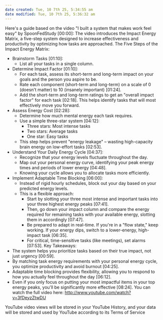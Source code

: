 ```yaml
---
date created: Tue, 10 7th 25, 5:34:55 am
date modified: Tue, 10 7th 25, 5:36:32 am
---
```

Here's a guide based on the video "I built a system that makes work feel easy" by SpoonFedStudy [00:00]:
The video introduces the Impact Energy Matrix, a five-step system designed to increase effectiveness and productivity by optimizing how tasks are approached.
The Five Steps of the Impact Energy Matrix:
 * Brainstorm Tasks [01:10]:
   * List all your tasks in a single column.
 * Determine Impact Factor [01:10]:
   * For each task, assess its short-term and long-term impact on your goals and the person you aspire to be.
   * Rate each component (short-term and long-term) on a scale of 0 (doesn't matter) to 10 (insanely important) [01:24].
   * Add the short-term and long-term ratings to get an "overall impact factor" for each task [02:18]. This helps identify tasks that will most effectively move you forward.
 * Assess Energy Cost [02:28]:
   * Determine how much mental energy each task requires.
   * Use a simple three-star system [04:12]:
     * Three stars: Most intense tasks
     * Two stars: Average tasks
     * One star: Easy tasks
   * This step helps prevent "energy leakage" – wasting high-capacity brain energy on low-effort tasks [02:53].
 * Understand Your Daily Energy Cycle [04:37]:
   * Recognize that your energy levels fluctuate throughout the day.
   * Map out your personal energy curve, identifying your peak energy times and periods of lower energy [04:48].
   * Knowing your cycle allows you to allocate tasks more efficiently.
 * Implement Adaptable Time Blocking [06:00]:
   * Instead of rigid hourly schedules, block out your day based on your predicted energy levels.
   * This is a flexible approach:
     * Start by slotting your three most intense and important tasks into your three highest energy peaks [07:41].
     * Then, go down your impact column and compare the energy required for remaining tasks with your available energy, slotting them in accordingly [07:47].
     * Be prepared to adapt in real-time. If you're in a "flow state," keep working. If your energy dips, switch to a lower-energy, high-impact task [06:35].
     * For critical, time-sensitive tasks (like meetings), set alarms [07:53].
Key Takeaways:
 * The system helps you prioritize tasks based on their true impact, not just urgency [00:59].
 * By matching task energy requirements with your personal energy cycle, you optimize productivity and avoid burnout [04:25].
 * Adaptable time blocking provides flexibility, allowing you to respond to how you actually feel throughout the day [06:12].
 * Even if you only focus on putting your most impactful items in your top energy peaks, you'll be significantly more effective [08:24].
You can watch the full video here: http://www.youtube.com/watch?v=3fDeyzZtwDU

YouTube video views will be stored in your YouTube History, and your data will be stored and used by YouTube according to its Terms of Service
